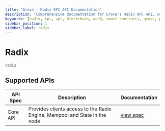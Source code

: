 ```yaml
---
title: "Grove - Radix RPC API Documentation"
description: "Comprehensive documentation for Grove's Radix RPC API, covering endpoint details and integration strategies for blockchain developers."
keywords: [radix, rpc, api, blockchain, web3, smart contracts, grove, pocket, pokt, defi]
sidebar_position: 1
sidebar_label: radix
---
```


# Radix

`radix`

## Supported APIs

| API Spec | Description                                                                | Documentation                                         |
| -------- | -------------------------------------------------------------------------- | ----------------------------------------------------- |
| Core API | Provides clients access to the Radix Engine, Mempool and State in the node | [view spec](https://radix-babylon-core-api.redoc.ly/) |
